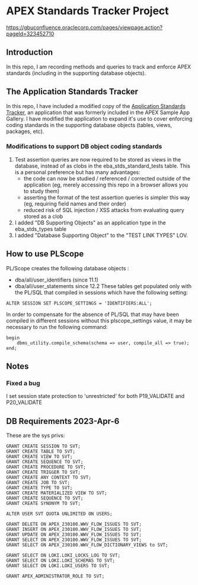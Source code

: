 # APEX Standards Tracker Project
https://gbuconfluence.oraclecorp.com/pages/viewpage.action?pageId=323452710



## Introduction

In this repo, I am recording methods and queries to track and enforce APEX standards (including in the supporting database objects).

## The Application Standards Tracker

In this repo, I have included a modified copy of the [Application Standards Tracker](apex/f261.sql), an application that was formerly included in the APEX Sample App Gallery. I have modified the application to expand it's use to cover enforcing coding standards in the supporting database objects (tables, views, packages, etc).

### Modifications to support DB object coding standards

1. Test assertion queries are now required to be stored as views in the database, instead of as clobs in the eba_stds_standard_tests table. This is a personal preference but has many advantages:
    - the code can now be studied / referenced / corrected outside of the application (eg, merely accessing this repo in a browser allows you to study them)
    - asserting the format of the test assertion queries is simpler this way (eg, requiring field names and their order)
    - reduced risk of SQL injection / XSS attacks from evaluating query stored as a clob
2. I added "DB Supporting Objects" as an application type in the eba_stds_types table
3. I added "Database Supporting Object" to the "TEST LINK TYPES" LOV.

## How to use PLScope


PL/Scope creates the following database objects : 
- dba/all/user_identifiers (since 11.1)
- dba/all/user_statements since 12.2
These tables get populated only with the PL/SQL that compiled in sessions which have the following setting:
```
ALTER SESSION SET PLSCOPE_SETTINGS = 'IDENTIFIERS:ALL';
```
In order to compensate for the absence of PL/SQL that may have been compiled in different sessions without this plscope_settings value, it may be necessary to run the following command:
```
begin
    dbms_utility.compile_schema(schema => user, compile_all => true);
end;
```

## Notes
### Fixed a bug
I set session state protection to 'unrestricted' for both P19_VALIDATE and P20_VALIDATE

## DB Requirements 2023-Apr-6
These are the sys privs:
```
GRANT CREATE SESSION TO SVT;
GRANT CREATE TABLE TO SVT;
GRANT CREATE VIEW TO SVT;
GRANT CREATE SEQUENCE TO SVT;
GRANT CREATE PROCEDURE TO SVT;
GRANT CREATE TRIGGER TO SVT;
GRANT CREATE ANY CONTEXT TO SVT;
GRANT CREATE JOB TO SVT;
GRANT CREATE TYPE TO SVT;
GRANT CREATE MATERIALIZED VIEW TO SVT;
GRANT CREATE SEQUENCE TO SVT;
GRANT CREATE SYNONYM TO SVT;

ALTER USER SVT QUOTA UNLIMITED ON USERS;

GRANT DELETE ON APEX_230100.WWV_FLOW_ISSUES TO SVT;
GRANT INSERT ON APEX_230100.WWV_FLOW_ISSUES TO SVT;
GRANT UPDATE ON APEX_230100.WWV_FLOW_ISSUES TO SVT;
GRANT SELECT ON APEX_230100.WWV_FLOW_ISSUES TO SVT;
GRANT SELECT ON APEX_230100.WWV_FLOW_DICTIONARY_VIEWS to SVT;

GRANT SELECT ON LOKI.LOKI_LOCKS_LOG TO SVT;
GRANT SELECT ON LOKI.LOKI_SCHEMAS TO SVT;
GRANT SELECT ON LOKI.LOKI_USERS TO SVT;

GRANT APEX_ADMINISTRATOR_ROLE TO SVT;
```